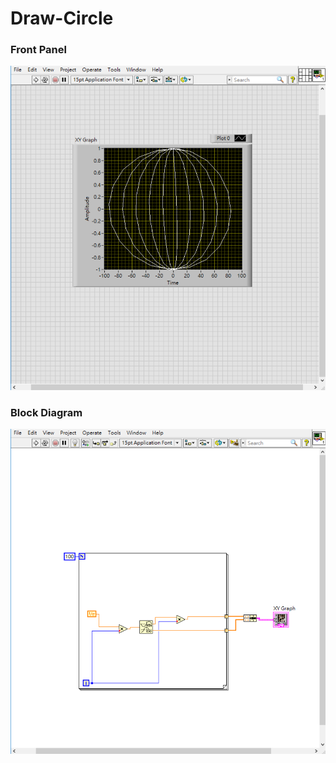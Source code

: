 # Draw-Circle
### Front Panel
![Front Panel](https://github.com/Offliners/LabVIEW_projects/blob/master/Easy/Draw-Circle/Draw-Circle.vi%20Front%20Panel.png)

### Block Diagram
![Block Diagram](https://github.com/Offliners/LabVIEW_projects/blob/master/Easy/Draw-Circle/Draw-Circle.vi%20Block%20Diagram.png)
